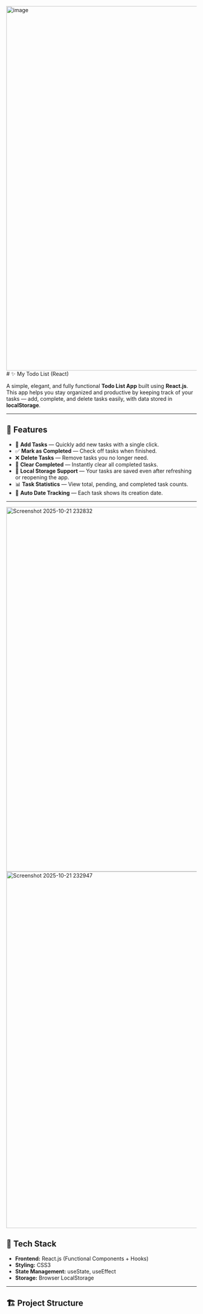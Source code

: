<img width="1712" height="965" alt="image" src="https://github.com/user-attachments/assets/4e59d8e3-c641-474e-9e6d-38d81d8ded74" /># ✨ My Todo List (React)

A simple, elegant, and fully functional **Todo List App** built using **React.js**.  
This app helps you stay organized and productive by keeping track of your tasks — add, complete, and delete tasks easily, with data stored in **localStorage**.

---

## 🚀 Features

- 📝 **Add Tasks** — Quickly add new tasks with a single click.  
- ✅ **Mark as Completed** — Check off tasks when finished.  
- ❌ **Delete Tasks** — Remove tasks you no longer need.  
- 🔁 **Clear Completed** — Instantly clear all completed tasks.  
- 💾 **Local Storage Support** — Your tasks are saved even after refreshing or reopening the app.  
- 📊 **Task Statistics** — View total, pending, and completed task counts.  
- 📅 **Auto Date Tracking** — Each task shows its creation date.

---

<img width="1712" height="965" alt="Screenshot 2025-10-21 232832" src="https://github.com/user-attachments/assets/41237cb5-41b2-4c77-9431-17004bb0eeeb" />




<img width="1105" height="944" alt="Screenshot 2025-10-21 232947" src="https://github.com/user-attachments/assets/a43c8359-a069-49ea-bb79-33c83f4265cb" />




## 🧠 Tech Stack

- **Frontend:** React.js (Functional Components + Hooks)
- **Styling:** CSS3
- **State Management:** useState, useEffect
- **Storage:** Browser LocalStorage

---

## 🏗️ Project Structure

